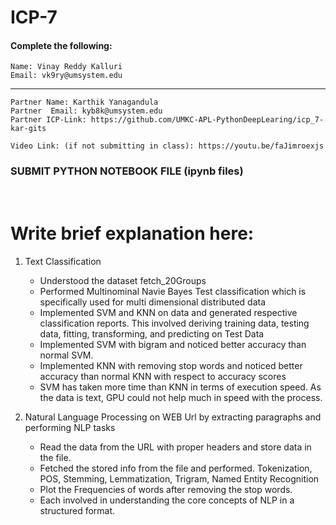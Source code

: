 # ICP-7

#### Complete the following:
```
Name: Vinay Reddy Kalluri
Email: vk9ry@umsystem.edu
```
---
```
Partner Name: Karthik Yanagandula
Partner  Email: kyb8k@umsystem.edu
Partner ICP-Link: https://github.com/UMKC-APL-PythonDeepLearing/icp_7-kar-gits
```

```
Video Link: (if not submitting in class): https://youtu.be/faJimroexjs
``` 
### SUBMIT PYTHON NOTEBOOK FILE (ipynb files)

<br/>
 
# Write brief explanation here:

1. Text Classification
	* Understood the dataset fetch_20Groups 
	* Performed Multinominal Navie Bayes Test classification which is specifically used for multi dimensional distributed data
	* Implemented SVM and KNN on data and generated respective classification reports. This involved deriving training data, testing data, fitting, transforming, and predicting on Test Data
	* Implemented SVM with bigram and noticed better accuracy than normal SVM.
	* Implemented KNN with removing stop words and noticed better accuracy than normal KNN with respect to accuracy scores
	* SVM has taken more time than KNN in terms of execution speed. As the data is text, GPU could not help much in speed with the process.

2. Natural Language Processing on WEB Url by extracting paragraphs and performing NLP tasks
	* Read the data from the URL with proper headers and store data in the file.
	* Fetched the stored info from the file and performed.
		Tokenization, 
		POS, 
		Stemming, 
		Lemmatization, 
		Trigram, 
		Named Entity Recognition
	* Plot the Frequencies of words after removing the stop words.
	* Each involved in understanding the core concepts of NLP in a structured format.